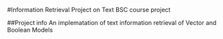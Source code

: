 #Information Retrieval Project on Text 
BSC course project

##Project info
An implematation of text information retrieval of Vector and Boolean Models
